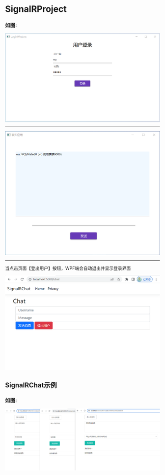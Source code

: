 # SignalRProject

### 如图:

![image](https://raw.githubusercontent.com/WuLex/UsefulPicture/main/winformtools/autologout/client1.png)

-------------------------

![image](https://raw.githubusercontent.com/WuLex/UsefulPicture/main/winformtools/autologout/client2.png)

-----------------------

当点击页面【登出用户】按钮，WPF端会自动退出并显示登录界面

![image](https://raw.githubusercontent.com/WuLex/UsefulPicture/main/winformtools/autologout/server.png)


## SignalRChat示例
### 如图:
![image](https://raw.githubusercontent.com/WuLex/UsefulPicture/main/realtime/signalruse.png)
